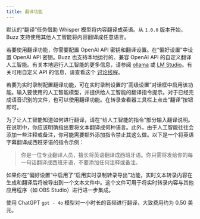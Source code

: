 ```yaml
---
title: 翻译功能
---
```


默认的“翻译”任务借助 Whisper 模型将内容翻译成英语。从 `1.0.0` 版本开始，Buzz 支持使用其他人工智能将内容翻译成任意语言。

若要使用翻译功能，你需要配置 OpenAI API 密钥和翻译设置。在“偏好设置”中设置 OpenAI API 密钥。Buzz 也支持本地运行的、兼容 OpenAI API 的自定义翻译人工智能。有关本地运行人工智能的更多信息，请参阅 [ollama](https://ollama.com/blog/openai-compatibility) 或 [LM Studio](https://lmstudio.ai/)。有关可用自定义 API 的信息，请查看这个 [讨论线程](https://github.com/chidiwilliams/buzz/discussions/827)。

若要为实时录制配置翻译功能，可在实时录制设置的“高级设置”对话框中启用该功能。输入要使用的人工智能模型，并提供给人工智能的翻译指令提示。对于已经完成语音识别的文件，也可以使用翻译功能。在转录查看器工具栏上点击“翻译”按钮即可。

为了让人工智能知道如何进行翻译，请在“给人工智能的指令”部分输入翻译说明。在说明中，你应该明确指出要将文本翻译成何种语言。此外，由于人工智能往往会添加一些注释或备注，你可能需要额外添加指令禁止其这么做。以下是一个将英语字幕翻译成西班牙语的指令示例：

> 你是一位专业翻译人员，擅长将英语翻译成西班牙语。你只需将发给你的每一句话翻译成西班牙语，不要添加任何注释或备注。

如果你在“偏好设置”中启用了“启用实时录制转录导出”功能，实时文本转录内容在生成和翻译后将被导出到一个文本文件中。这个文件可用于将实时转录内容与其他应用程序（如 OBS Studio）进行进一步集成。

使用 ChatGPT `gpt - 4o` 模型对一小时长的音频进行翻译，大致费用约为 0.50 美元。

